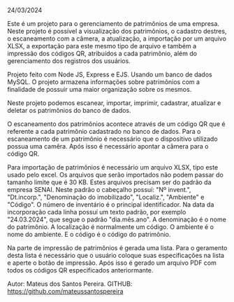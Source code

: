 24/03/2024

Este é um projeto para o gerenciamento de patrimônios de uma empresa. Neste projeto é possível a visualização dos patrimônios, o cadastro destres, o escaneamento com a câmera, a atualização, a importação por um arquivo XLSX, a exportação para este mesmo tipo de arquivo e também a impressão dos códigos QR, atribuídos a cada patrimônio, além do gerenciamento dos registros dos usuários.

Projeto feito com Node JS, Express e EJS. Usando um banco de dados MySQL. O projeto armazena informações sobre patrimônios com a finalidade de possuir uma maior organização sobre os mesmos.

Neste projeto podemos escanear, importar, imprimir, cadastrar, atualizar e deletar os patrimônios do banco de dados.

O escaneamento dos patrimônios acontece através de um código QR que é referente a cada patrimônio cadastrado no banco de dados. Para o escaneamento de um patrimônio é necessário que o dispositivo utilizado possua uma camêra. Após isso é necessário apontar a câmera para o código QR.

Para importação de patrimônios é necessário um arquivo XLSX, tipo este usado pelo excel. Os arquivos que serão importados não podem passar do tamanho limite que é 30 KB. Estes arquivos precisam ser do padrão da empresa SENAI. Neste padrão o cabeçalho possuí: "Nº invent.", "Dt.incorp.", "Denominação do imobilizado", "Localiz.", "Ambiente" e "Código". O número de inventário é o principal identificador. Na data da incorporação cada linha possuí um texto padrão, por exemplo "24.03.2024", que segue o padrão "dia.mês.ano". A denominação é o nome do patrimônio. A localização é normalmente um código. O ambiente é o nome do ambiente. E o código é o código do patrimônio.

Na parte de impressão de patrimônios é gerada uma lista. Para o geramento desta lista é necessário que o usuário coloque suas especificações na lista e aperte o botão de impressão. Após isso é gerado um arquivo PDF com todos os códigos QR especificados anteriormante.

Autor: Mateus dos Santos Pereira.
GITHUB: https://github.com/mateussantospereira
